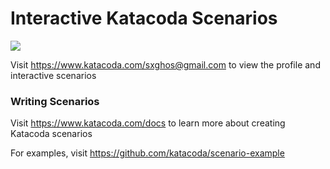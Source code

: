 # Interactive Katacoda Scenarios

[![](http://shields.katacoda.com/katacoda/sxghos@gmail.com/count.svg)](https://www.katacoda.com/sxghos@gmail.com "Get your profile on Katacoda.com")

Visit https://www.katacoda.com/sxghos@gmail.com to view the profile and interactive scenarios

### Writing Scenarios
Visit https://www.katacoda.com/docs to learn more about creating Katacoda scenarios

For examples, visit https://github.com/katacoda/scenario-example

